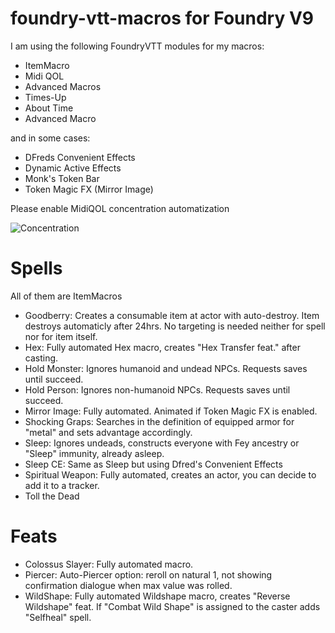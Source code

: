 # foundry-vtt-macros for Foundry V9

I am using the following FoundryVTT modules for my macros:

- ItemMacro
- Midi QOL
- Advanced Macros
- Times-Up
- About Time
- Advanced Macro

and in some cases:

- DFreds Convenient Effects
- Dynamic Active Effects
- Monk's Token Bar
- Token Magic FX (Mirror Image)


Please enable MidiQOL concentration automatization

![Concentration](https://user-images.githubusercontent.com/92884040/154339963-8367ebf4-a3b7-48de-94cd-52e5d28dbf8e.png)

# Spells

All of them are ItemMacros

- Goodberry: Creates a consumable item at actor with auto-destroy. Item destroys automaticly after 24hrs. No targeting is needed neither for spell nor for item itself.
- Hex: Fully automated Hex macro, creates "Hex Transfer feat." after casting.  
- Hold Monster: Ignores humanoid and undead NPCs. Requests saves until succeed.
- Hold Person: Ignores non-humanoid NPCs. Requests saves until succeed.
- Mirror Image: Fully automated. Animated if Token Magic FX is enabled.
- Shocking Graps: Searches in the definition of equipped armor for "metal" and sets advantage accordingly.
- Sleep: Ignores undeads, constructs everyone with Fey ancestry or "Sleep" immunity, already asleep.
- Sleep CE: Same as Sleep but using Dfred's Convenient Effects
- Spiritual Weapon: Fully automated, creates an actor, you can decide to add it to a tracker.
- Toll the Dead

# Feats

- Colossus Slayer: Fully automated macro.
- Piercer: Auto-Piercer option: reroll on natural 1, not showing confirmation dialogue when max value was rolled. 
- WildShape: Fully automated Wildshape macro, creates "Reverse Wildshape" feat. If "Combat Wild Shape" is assigned to the caster adds "Selfheal" spell.
